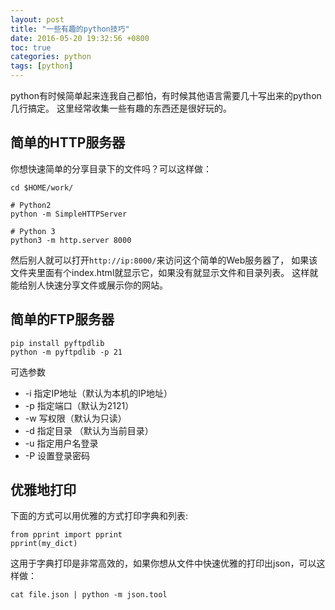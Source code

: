 ```yaml
---
layout: post
title: "一些有趣的python技巧"
date: 2016-05-20 19:32:56 +0800
toc: true
categories: python
tags: [python]
---
```


python有时候简单起来连我自己都怕，有时候其他语言需要几十写出来的python几行搞定。
这里经常收集一些有趣的东西还是很好玩的。<!--more-->

## 简单的HTTP服务器
你想快速简单的分享目录下的文件吗？可以这样做：
```
cd $HOME/work/

# Python2
python -m SimpleHTTPServer

# Python 3
python3 -m http.server 8000
```
然后别人就可以打开`http://ip:8000/`来访问这个简单的Web服务器了，
如果该文件夹里面有个index.html就显示它，如果没有就显示文件和目录列表。
这样就能给别人快速分享文件或展示你的网站。

## 简单的FTP服务器

```
pip install pyftpdlib
python -m pyftpdlib -p 21
```
可选参数

* -i 指定IP地址（默认为本机的IP地址）
* -p 指定端口（默认为2121）
* -w 写权限（默认为只读）
* -d 指定目录 （默认为当前目录）
* -u 指定用户名登录
* -P 设置登录密码

## 优雅地打印
下面的方式可以用优雅的方式打印字典和列表:
```
from pprint import pprint
pprint(my_dict)
```
这用于字典打印是非常高效的，如果你想从文件中快速优雅的打印出json，可以这样做：
```
cat file.json | python -m json.tool
```
